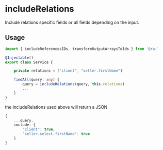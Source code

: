 # includeRelations

Include relations specific fields or all fields depending on the input.

## Usage

```typescript
import { includeReferencesIDs, transformOutputArraysToIds } from '@ra-libs/nestjs'

@Injectable()
export class Service {

    private relations = ["client", "seller.firstName"]

    findAll(query: any) {
        query = includeRelations(query, this.relations)
        ...
    }
}
```

the includeRelations used above will return a JSON

```typescript
{
    ...query,
    include: {
        "client": true,
        "seller.select.firstName": true
    }
}
```